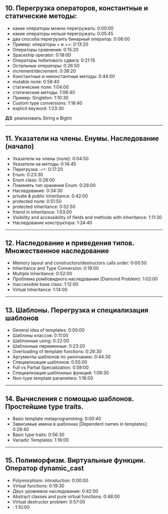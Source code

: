 ## 10. Перегрузка операторов, константные и статические методы:

- какие операторы можно перегружать: 0:00:00
- какие операторы нельзя перегружать: 0:05:45
- два способа перегрузить бинарный оператор: 0:08:00
- Пример: операторы + и +=: 0:13:20
- Операторы сравнения: 0:15:20
- Spaceship operator: 0:18:00
- Операторы побитового сдвига: 0:21:15
- Остальные операторы: 0:26:50
- increment/decrement: 0:38:20
- Константные и неконстантные методы: 0:44:00
- mutable поля: 0:58:40
- статические поля: 1:04:00
- статические методы: 1:06:40
- Пример: Singleton: 1:10:30
- Custom type conversions: 1:18:40
- explicit keyword: 1:23:30

**ДЗ**: реализовать String и BigInt

---

## 11. Указатели на члены. Енумы. Наследование (начало)
- Указатели на члены (поле): 0:04:50
- Указатели на методы: 0:14:45
- Перегрузка `->*`: 0:17:20
- Enum: 0:23:30
- Enum class: 0:28:00
- Поменять тип хранения Enum: 0:28:00
- Наследование: 0:34:30
- private & public inheritance: 0:42:00
- protected поля: 0:51:50
- protected inheritance: 0:52:50
- friend in inheritance: 1:03:00
- Visibility and accessibility of fields and methods with inheritance: 1:11:30
- Наследование конструктора: 1:24:40

---

## 12. Наследование и приведения типов. Множественное наследование
- Memory layout and constructors/destructors calls order: 0:00:50
- Inheritance and Type Conversion: 0:19:00
- Multiple Inheritance: 0:52:00
- Проблема ромбовидного наследования (Diamond Problem): 1:02:00
- Inaccessible base class: 1:12:00
- Virtual Inheritance: 1:14:00

---

## 13. Шаблоны. Перегрузка и специализация шаблонов
- General idea of templates: 0:00:00
- Шаблоны классов: 0:11:00
- Шаблонные using: 0:22:00
- Шаблонные переменные: 0:23:20
- Overloading of template functions: 0:26:30
- Аргументы шаблонов по умолчанию: 0:44:30
- Специализация шаблонов: 0:55:00
- Full vs Partial Specialization: 0:59:00
- Специализация шаблонных функций: 1:09:30
- Non-type template parameters: 1:16:00

---

## 14. Вычисления с помощью шаблонов. Простейшие type traits.
- Basic template metaprogramming: 0:00:40
- Зависимые имена в шаблонах [Dependent names in templates]: 0:28:40
- Basic type traits: 0:56:30
- Variadic Templates: 1:18:00

---

## 15. Полиморфизм. Виртуальные функции. Оператор dynamic_cast
- Polymorphism: introduction: 0:00:00
- Virtual functions: 0:19:30
- Двух уровневое наследование: 0:42:50
- Abstract classes and pure virtual functions: 0:48:00
- Virtual destructor problem: 0:57:00
- : 1:10:00


























 
